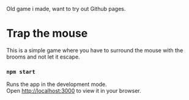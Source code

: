 Old game i made, want to try out Github pages.

Trap the mouse
==============

This is a simple game where you have to surround the mouse with the brooms and not let it escape.

### `npm start`

Runs the app in the development mode.\
Open [http://localhost:3000](http://localhost:3000) to view it in your browser.